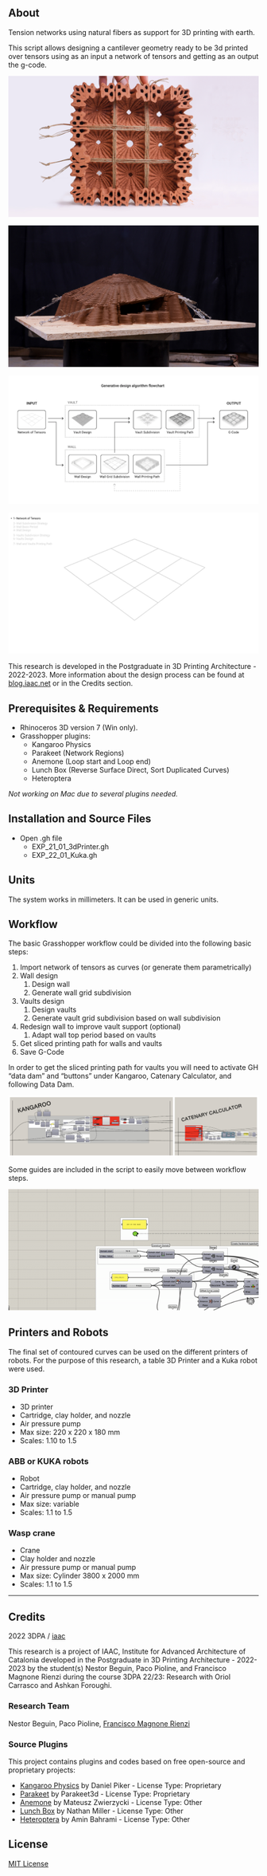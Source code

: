 ## About

Tension networks using natural fibers as support for 3D printing with earth.

This script allows designing a cantilever geometry ready to be 3d printed over tensors using as an input a network of tensors and getting as an output the g-code. 

![alt_text](https://github.com/fmruy/3dpa_research/blob/main/images/image7.jpg "Research prototype")

![alt_text](https://github.com/fmruy/3dpa_research/blob/main/images/image6.jpg "Research prototype")


![alt_text](https://github.com/fmruy/3dpa_research/blob/main/images/image1.png "Workflow Flowchart")

![alt_text](https://github.com/fmruy/3dpa_research/blob/main/images/workflow.gif "Workflow Gif")

This research is developed in the Postgraduate in 3D Printing Architecture - 2022-2023. More information about the design process can be found at [blog.iaac.net](https://blog.iaac.net/) or in the Credits section.



## Prerequisites & Requirements



* Rhinoceros 3D version 7 (Win only). 
* Grasshopper plugins: 
    * Kangaroo Physics
    * Parakeet (Network Regions)
    * Anemone (Loop start and Loop end)
    * Lunch Box (Reverse Surface Direct, Sort Duplicated Curves)
    * Heteroptera

_Not working on Mac due to several plugins needed._


## Installation and Source Files


* Open .gh file
    * EXP_21_01_3dPrinter.gh
    * EXP_22_01_Kuka.gh


## Units

The system works in millimeters. It can be used in generic units.


## Workflow

The basic Grasshopper workflow could be divided into the following basic steps:

1. Import network of tensors as curves (or generate them parametrically)
2. Wall design
    1. Design wall 
    2. Generate wall grid subdivision
3. Vaults design
    1. Design vaults
    2. Generate vault grid subdivision based on wall subdivision
4. Redesign wall to improve vault support (optional)
    1. Adapt wall top period based on vaults
5. Get sliced printing path for walls and vaults
6. Save G-Code

In order to get the sliced printing path for vaults you will need to activate GH “data dam” and “buttons” under Kangaroo, Catenary Calculator, and following Data Dam.

![alt_text](https://github.com/fmruy/3dpa_research/blob/main/images/image2.png "GH Script")

Some guides are included in the script to easily move between workflow steps.

![alt_text](https://github.com/fmruy/3dpa_research/blob/main/images/workflow-example.gif "GH Script")


## Printers and Robots

The final set of contoured curves can be used on the different printers of robots. For the purpose of this research, a table 3D Printer and a Kuka robot were used.


### 3D Printer


<!---
![alt_text](https://github.com/fmruy/3dpa_research/blob/main/images/image3.png "image_tooltip")
-->

* 3D printer
* Cartridge, clay holder, and nozzle
* Air pressure pump
* Max size: 220 x 220 x 180 mm
* Scales: 1.10 to 1.5


### ABB or KUKA robots

<!---
![alt_text](https://github.com/fmruy/3dpa_research/blob/main/images/image4.png "image_tooltip")
-->

* Robot
* Cartridge, clay holder, and nozzle
* Air pressure pump or manual pump
* Max size: variable
* Scales: 1.1 to 1.5


### Wasp crane

<!---
 ![alt_text](https://github.com/fmruy/3dpa_research/blob/main/images/image5.png "image_tooltip")
 _Image credit: WASP_
 -->

* Crane 
* Clay holder and nozzle
* Air pressure pump or manual pump
* Max size: Cylinder 3800 x 2000 mm
* Scales: 1.1 to 1.5


---


## Credits

2022 3DPA / [iaac](https://github.com/IaaC)

This research is a project of IAAC, Institute for Advanced Architecture of Catalonia developed in the Postgraduate in 3D Printing Architecture - 2022-2023 by the student(s) Nestor Beguin, Paco Pioline, and Francisco Magnone Rienzi during the course 3DPA 22/23: Research with Oriol Carrasco and Ashkan Foroughi.


### Research Team

Nestor Beguin, Paco Pioline, [Francisco Magnone Rienzi](https://github.com/fmruy)


### Source Plugins

This project contains plugins and codes based on free open-source and proprietary projects:



* [Kangaroo Physics](https://www.food4rhino.com/en/app/kangaroo-physics) by Daniel Piker - License Type: Proprietary
* [Parakeet](https://www.food4rhino.com/en/app/parakeet) by Parakeet3d - License Type: Proprietary
* [Anemone](https://www.food4rhino.com/en/app/anemone) by Mateusz Zwierzycki - License Type: Other
* [Lunch Box](https://www.food4rhino.com/en/app/lunchbox) by Nathan Miller - License Type: Other
* [Heteroptera](https://www.food4rhino.com/en/app/heteroptera) by Amin Bahrami - License Type: Other


## License

[MIT License](https://opensource.org/licenses/MIT)
